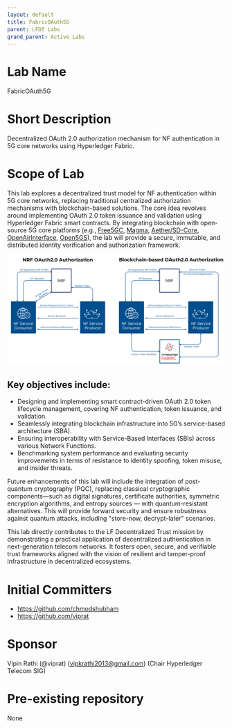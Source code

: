 ```yaml
---
layout: default
title: FabricOAuth5G
parent: LFDT Labs
grand_parent: Active Labs
---
```


# Lab Name
FabricOAuth5G

# Short Description
Decentralized OAuth 2.0 authorization mechanism for NF authentication in 5G core networks using Hyperledger Fabric.

# Scope of Lab
This lab explores a decentralized trust model for NF authentication within 5G core networks, replacing traditional centralized authorization mechanisms with blockchain-based solutions. The core idea revolves around implementing OAuth 2.0 token issuance and validation using Hyperledger Fabric smart contracts. By integrating blockchain with open-source 5G core platforms (e.g., [Free5GC](https://free5gc.org/), [Magma](https://magmacore.org/), [Aether/SD-Core](https://opennetworking.org/sd-core/), [OpenAirInterface](https://openairinterface.org/oai-5g-core-network-project/), [Open5GS](https://open5gs.org/)), the lab will provide a secure, immutable, and distributed identity verification and authorization framework.

![blockchain-based-oauth-in-5g](../images/blockchain-based-oauth-in-5g.png)

## Key objectives include:

- Designing and implementing smart contract-driven OAuth 2.0 token lifecycle management, covering NF authentication, token issuance, and validation.
- Seamlessly integrating blockchain infrastructure into 5G’s service-based architecture (SBA).
- Ensuring interoperability with Service-Based Interfaces (SBIs) across various Network Functions.
- Benchmarking system performance and evaluating security improvements in terms of resistance to identity spoofing, token misuse, and insider threats.

Future enhancements of this lab will include the integration of post-quantum cryptography (PQC), replacing classical cryptographic components—such as digital signatures, certificate authorities, symmetric encryption algorithms, and entropy sources — with quantum-resistant alternatives. This will provide forward security and ensure robustness against quantum attacks, including "store-now, decrypt-later" scenarios.

This lab directly contributes to the LF Decentralized Trust mission by demonstrating a practical application of decentralized authentication in next-generation telecom networks. It fosters open, secure, and verifiable trust frameworks aligned with the vision of resilient and tamper-proof infrastructure in decentralized ecosystems.

# Initial Committers
- https://github.com/chmodshubham 
- https://github.com/viprat 

# Sponsor
Vipin Rathi (@viprat) (vipkrathi2013@gmail.com) (Chair Hyperledger Telecom SIG)

# Pre-existing repository
None

